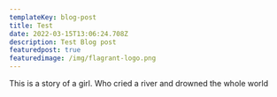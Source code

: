 ```yaml
---
templateKey: blog-post
title: Test
date: 2022-03-15T13:06:24.708Z
description: Test Blog post
featuredpost: true
featuredimage: /img/flagrant-logo.png
---
```

This is a story of a girl. Who cried a river and drowned the whole world